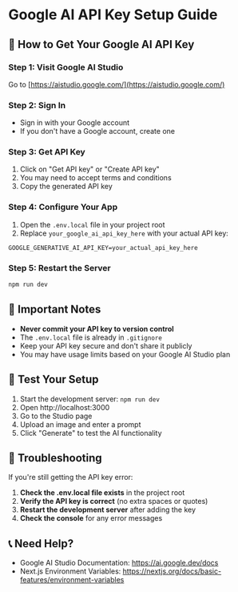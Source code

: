 # Google AI API Key Setup Guide

## 🔑 How to Get Your Google AI API Key

### Step 1: Visit Google AI Studio
Go to [https://aistudio.google.com/](https://aistudio.google.com/)

### Step 2: Sign In
- Sign in with your Google account
- If you don't have a Google account, create one

### Step 3: Get API Key
1. Click on "Get API key" or "Create API key"
2. You may need to accept terms and conditions
3. Copy the generated API key

### Step 4: Configure Your App
1. Open the `.env.local` file in your project root
2. Replace `your_google_ai_api_key_here` with your actual API key:

```env
GOOGLE_GENERATIVE_AI_API_KEY=your_actual_api_key_here
```

### Step 5: Restart the Server
```bash
npm run dev
```

## 🚨 Important Notes

- **Never commit your API key to version control**
- The `.env.local` file is already in `.gitignore`
- Keep your API key secure and don't share it publicly
- You may have usage limits based on your Google AI Studio plan

## 🧪 Test Your Setup

1. Start the development server: `npm run dev`
2. Open http://localhost:3000
3. Go to the Studio page
4. Upload an image and enter a prompt
5. Click "Generate" to test the AI functionality

## 🔧 Troubleshooting

If you're still getting the API key error:

1. **Check the .env.local file exists** in the project root
2. **Verify the API key is correct** (no extra spaces or quotes)
3. **Restart the development server** after adding the key
4. **Check the console** for any error messages

## 📞 Need Help?

- Google AI Studio Documentation: https://ai.google.dev/docs
- Next.js Environment Variables: https://nextjs.org/docs/basic-features/environment-variables
